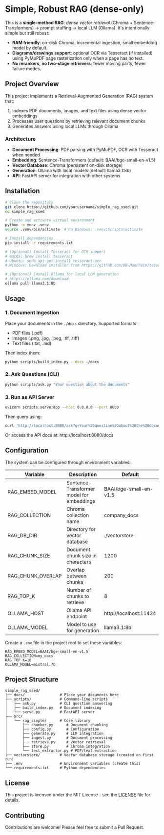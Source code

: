 # Simple, Robust RAG (dense-only)

This is a **single-method RAG**: *dense vector retrieval* (Chroma + Sentence-Transformers) → prompt stuffing → local LLM (Ollama). It's intentionally simple but still robust:

- **RAM friendly**: on-disk Chroma, incremental ingestion, small embedding model by default.
- **Diagrams/drawings support**: optional OCR via Tesseract (if installed) using PyMuPDF page rasterization only when a page has no text.
- **No rerankers, no two-stage retrievers**: fewer moving parts, fewer failure modes.

## Project Overview

This project implements a Retrieval-Augmented Generation (RAG) system that:

1. Indexes PDF documents, images, and text files using dense vector embeddings
2. Processes user questions by retrieving relevant document chunks
3. Generates answers using local LLMs through Ollama

### Architecture

- **Document Processing**: PDF parsing with PyMuPDF, OCR with Tesseract when needed
- **Embedding**: Sentence-Transformers (default: BAAI/bge-small-en-v1.5)
- **Vector Database**: Chroma (persistent on-disk storage)
- **Generation**: Ollama with local models (default: llama3.1:8b)
- **API**: FastAPI server for integration with other systems

## Installation

```bash
# Clone the repository
git clone https://github.com/yourusername/simple_rag_ssed.git
cd simple_rag_ssed

# Create and activate virtual environment
python -m venv .venv
source .venv/bin/activate  # On Windows: .venv\Scripts\activate

# Install dependencies
pip install -r requirements.txt

# (Optional) Install Tesseract for OCR support
# macOS: brew install tesseract
# Ubuntu: sudo apt-get install tesseract-ocr
# Windows: Download installer from https://github.com/UB-Mannheim/tesseract/wiki

# (Optional) Install Ollama for local LLM generation
# https://ollama.com/download
ollama pull llama3.1:8b
```

## Usage

### 1. Document Ingestion

Place your documents in the `./docs` directory. Supported formats:
- PDF files (.pdf)
- Images (.png, .jpg, .jpeg, .tif, .tiff)
- Text files (.txt, .md)

Then index them:

```bash
python scripts/build_index.py --docs ./docs
```

### 2. Ask Questions (CLI)

```bash
python scripts/ask.py "Your question about the documents"
```

### 3. Run as API Server

```bash
uvicorn scripts.serve:app --host 0.0.0.0 --port 8080
```

Then query using:

```bash
curl 'http://localhost:8080/ask?q=Your%20question%20about%20the%20documents'
```

Or access the API docs at: http://localhost:8080/docs

## Configuration

The system can be configured through environment variables:

| Variable | Description | Default |
|----------|-------------|---------|
| RAG_EMBED_MODEL | Sentence-Transformer model for embeddings | BAAI/bge-small-en-v1.5 |
| RAG_COLLECTION | Chroma collection name | company_docs |
| RAG_DB_DIR | Directory for vector database | ./vectorstore |
| RAG_CHUNK_SIZE | Document chunk size in characters | 1200 |
| RAG_CHUNK_OVERLAP | Overlap between chunks | 200 |
| RAG_TOP_K | Number of chunks to retrieve | 8 |
| OLLAMA_HOST | Ollama API endpoint | http://localhost:11434 |
| OLLAMA_MODEL | Model to use for generation | llama3.1:8b |

Create a `.env` file in the project root to set these variables:

```
RAG_EMBED_MODEL=BAAI/bge-small-en-v1.5
RAG_COLLECTION=my_docs
RAG_TOP_K=10
OLLAMA_MODEL=mistral:7b
```

## Project Structure

```
simple_rag_ssed/
├── docs/                # Place your documents here
├── scripts/             # Command-line scripts
│   ├── ask.py           # CLI question answering
│   ├── build_index.py   # Document indexing
│   └── serve.py         # FastAPI server
├── src/
│   └── rag_simple/      # Core library
│       ├── chunker.py      # Document chunking
│       ├── config.py       # Configuration
│       ├── generate.py     # LLM integration
│       ├── ingest.py       # Document processing
│       ├── retrieve.py     # Vector retrieval
│       ├── store.py        # Chroma integration
│       └── text_extractor.py # PDF/text extraction
├── vectorstore/         # Vector database storage (created on first run)
├── .env                 # Environment variables (create this)
└── requirements.txt     # Python dependencies
```

## License

This project is licensed under the MIT License - see the [LICENSE](LICENSE) file for details.

## Contributing

Contributions are welcome! Please feel free to submit a Pull Request.